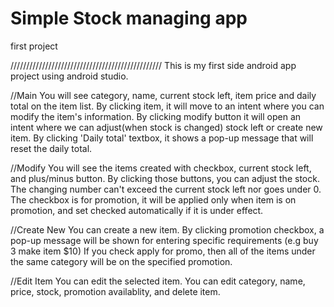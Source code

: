 # Simple Stock managing app
first project

////////////////////////////////////////////////
This is my first side android app project using android studio.

//Main
You will see category, name, current stock left, item price and daily total on the item list.
By clicking item, it will move to an intent where you can modify the item's information.
By clicking modify button it will open an intent where we can adjust(when stock is changed) stock left or create new item.
By clicking 'Daily total' textbox, it shows a pop-up message that will reset the daily total.

//Modify
You will see the items created with checkbox, current stock left, and plus/minus button.
By clicking those buttons, you can adjust the stock.
The changing number can't exceed the current stock left nor goes under 0.
The checkbox is for promotion, it will be applied only when item is on promotion, and set checked automatically if it is under effect.

//Create New
You can create a new item.
By clicking promotion checkbox, a pop-up message will be shown for entering specific requirements
(e.g buy 3 make item $10)
If you check apply for promo, then all of the items under the same category will be on the specified promotion.

//Edit Item
You can edit the selected item.
You can edit category, name, price, stock, promotion availablity, and delete item.

